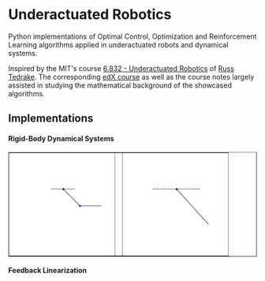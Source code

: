 # Underactuated Robotics

Python implementations of Optimal Control, Optimization and Reinforcement Learning algorithms
applied in underactuated robots and dynamical systems.

Inspired by the MIT's course [6.832 - Underactuated Robotics](http://underactuated.mit.edu/underactuated.html) 
of [Russ Tedrake](http://groups.csail.mit.edu/locomotion/russt.html).
The corresponding [edX course](https://courses.edx.org/courses/course-v1:MITx+6.832x_2+3T2015/course/) as well as the course notes largely assisted in studying the mathematical background of the showcased
algorithms.

## Implementations

#### Rigid-Body Dynamical Systems

<table border="1">
  <tr>
    <td><img src="./assets/acrobot_passive.gif" width="200px" /></td>
    <td style="border:none;"></td>
    <td><img src="./assets/pendulum_passive.gif" width="200px" /></td>
  </tr>
</table>


#### Feedback Linearization
